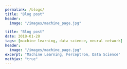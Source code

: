 ```yaml
---
permalink: /blogs/
title: "Blog post"
header:
  image: "/images/machine_page.jpg"

title: "Blog post"
date: 2018-01-28
tags: [machine learning, data science, neural network]
header:
  image: "/images/machine_page.jpg"
excerpt: "Machine Learning, Perceptron, Data Science"
mathjax: "true"
---
```


